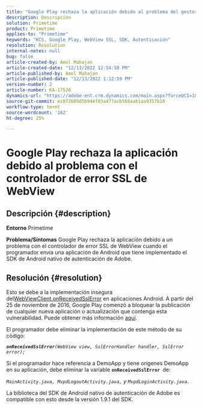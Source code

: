 ```yaml
---
title: "Google Play rechaza la aplicación debido al problema del gestor de errores SSL de WebView"
description: Descripción
solution: Primetime
product: Primetime
applies-to: "Primetime"
keywords: "KCS, Google Play, WebView SSL, SDK, Autenticación"
resolution: Resolution
internal-notes: null
bug: false
article-created-by: Amol Mahajan
article-created-date: "12/13/2022 12:54:58 PM"
article-published-by: Amol Mahajan
article-published-date: "12/13/2022 1:12:59 PM"
version-number: 2
article-number: KA-17526
dynamics-url: "https://adobe-ent.crm.dynamics.com/main.aspx?forceUCI=1&pagetype=entityrecord&etn=knowledgearticle&id=e0d80356-e57a-ed11-81ac-6045bd006239"
source-git-commit: ec072609d5b944f03a477acb568aab1aa9357b10
workflow-type: tm+mt
source-wordcount: '162'
ht-degree: 25%

---
```


# Google Play rechaza la aplicación debido al problema con el controlador de error SSL de WebView

## Descripción {#description}

<b>Entorno</b>
Primetime


<b>Problema/Síntomas</b>
Google Play rechaza la aplicación debido a un problema con el controlador de error SSL de WebView cuando el programador envía una aplicación de Android que tiene implementado el SDK de Android nativo de autenticación de Adobe.


## Resolución {#resolution}


Esto se debe a la implementación insegura del[WebViewClient.onReceivedSslError](https://developer.android.com/reference/android/webkit/WebViewClient.html#onReceivedSslError%28android.webkit.WebView,%20android.webkit.SslErrorHandler,%20android.net.http.SslError%29) en aplicaciones Android. A partir del 25 de noviembre de 2016, Google Play comenzó a bloquear la publicación de cualquier nueva aplicación o actualización que contenga esta vulnerabilidad. Puede obtener más información [aquí](https://support.google.com/faqs/answer/7071387?hl=es).

El programador debe eliminar la implementación de este método de su código:

<b>*`onReceivedSslError`</b>`(WebView view, SslErrorHandler handler, SslError error);`*

Si el programador hace referencia a DemoApp y tiene orígenes DemoApp en su aplicación, debe eliminar la variable <b>`onReceivedSslError `</b>de:

*`MainActivity.java, MvpdLogoutActivity.java,` y `MvpdLoginActivity.java.`*

La biblioteca del SDK de Android nativo de autenticación de Adobe es compatible con esto desde la versión 1.9.1 del SDK.
